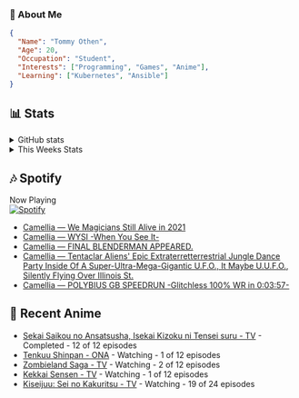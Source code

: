 ### 👋 About Me
```json
{
  "Name": "Tommy Othen",
  "Age": 20,
  "Occupation": "Student",
  "Interests": ["Programming", "Games", "Anime"],
  "Learning": ["Kubernetes", "Ansible"]
}
```

## 📊 Stats
<details>
  <summary>GitHub stats</summary>
  <a href="https://github.com/anuraghazra/github-readme-stats">
    <img src="https://github-readme-stats.vercel.app/api?username=DaSushiAsian&show_icons=true&count_private=true&hide=prs,issues">
  </a>
</details>

<details>
  <summary>This Weeks Stats</summary>
  <a href="https://github.com/anuraghazra/github-readme-stats">
    <img src="https://github-readme-stats.vercel.app/api/wakatime?username=DaSushiAsian&cache_seconds=1800&custom_title=Top Languages">
  </a>
</details>

## 🎶 Spotify
Now Playing\
[![Spotify](https://novatorem-dasushiasian.vercel.app/api/spotify)](https://open.spotify.com/user/g90805640970)
<!-- LASTFM:START -->
* [Camellia — We Magicians Still Alive in 2021](https://www.last.fm/music/Camellia/_/We+Magicians+Still+Alive+in+2021)
* [Camellia — WYSI -When You See It-](https://www.last.fm/music/Camellia/_/WYSI+-When+You+See+It-)
* [Camellia — FINAL BLENDERMAN APPEARED.](https://www.last.fm/music/Camellia/_/FINAL+BLENDERMAN+APPEARED.)
* [Camellia — Tentaclar Aliens&#39; Epic Extraterretterrestrial Jungle Dance Party Inside Of A Super-Ultra-Mega-Gigantic U.F.O., It Maybe U.U.F.O., Silently Flying Over Illinois St.](https://www.last.fm/music/Camellia/_/Tentaclar+Aliens%27+Epic+Extraterretterrestrial+Jungle+Dance+Party+Inside+Of+A+Super-Ultra-Mega-Gigantic+U.F.O.,+It+Maybe+U.U.F.O.,+Silently+Flying+Over+Illinois+St.)
* [Camellia — POLYBIUS GB SPEEDRUN -Glitchless 100% WR in 0:03:57-](https://www.last.fm/music/Camellia/_/POLYBIUS+GB+SPEEDRUN+-Glitchless+100%25+WR+in+0:03:57-)<!-- LASTFM:END -->

## 🗻 Recent Anime
<!-- ANIME-LIST:START -->
* [Sekai Saikou no Ansatsusha, Isekai Kizoku ni Tensei suru - TV](https://myanimelist.net/anime/47790/Sekai_Saikou_no_Ansatsusha_Isekai_Kizoku_ni_Tensei_suru) - Completed - 12 of 12 episodes
* [Tenkuu Shinpan - ONA](https://myanimelist.net/anime/43690/Tenkuu_Shinpan) - Watching - 1 of 12 episodes
* [Zombieland Saga - TV](https://myanimelist.net/anime/37976/Zombieland_Saga) - Watching - 2 of 12 episodes
* [Kekkai Sensen - TV](https://myanimelist.net/anime/24439/Kekkai_Sensen) - Watching - 1 of 12 episodes
* [Kiseijuu: Sei no Kakuritsu - TV](https://myanimelist.net/anime/22535/Kiseijuu__Sei_no_Kakuritsu) - Watching - 19 of 24 episodes<!-- ANIME-LIST:END -->
